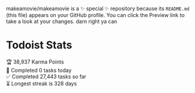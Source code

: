 makeamovie/makeamovie is a ✨ special ✨ repository because its `README.md` (this file) appears on your GitHub profile.
You can click the Preview link to take a look at your changes. darn right ya can

# Todoist Stats

<!-- TODO-IST:START -->
🏆  38,937 Karma Points           
🌸  Completed 0 tasks today           
✅  Completed 27,443 tasks so far           
⏳  Longest streak is 328 days
<!-- TODO-IST:END -->